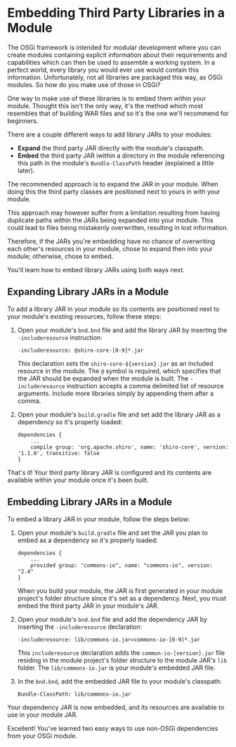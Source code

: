 # Embedding Third Party Libraries in a Module

The OSGi framework is intended for modular development where you can create
modules containing explicit information about their requirements and
capabilities which can then be used to assemble a working system. In a perfect
world, every library you would ever use would contain this information.
Unfortunately, not all libraries are packaged this way, as OSGi modules. So how
do you make use of those in OSGi?

One way to make use of these libraries is to embed them within your module.
Thought this isn't the only way, it's the method which most resembles that of
building WAR files and so it's the one we'll recommend for beginners.

There are a couple different ways to add library JARs to your modules:

- **Expand** the third party JAR directly with the module's classpath.
- **Embed** the third party JAR iwithin a directory in the module referencing
  this path in the module's `Bundle-ClassPath` header (explained a little
  later).

The recommended approach is to expand the JAR in your module. When doing this
the third party classes are positioned next to yours in with your module.

This approach may however suffer from a limitation resulting from having
duplicate paths within the JARs being expanded into your module. This could lead
to files being mistakenly overwritten, resulting in lost information.

Therefore, if the JARs you're embedding have no chance of overwriting each
other's resources in your module, chose to expand then into your module;
otherwise, chose to embed.

You'll learn how to embed library JARs using both ways next.

## Expanding Library JARs in a Module

To add a library JAR in your module so its contents are positioned next to your
module's existing resources, follow these steps:

1.  Open your module's `bnd.bnd` file and add the library JAR by inserting
    the `-includeresource` instruction:

        -includeresource: @shiro-core-[0-9]*.jar

    This declaration sets the `shiro-core-${version}.jar` as an included
    resource in the module. The `@` symbol is required, which specifies that the
    JAR should be expanded when the module is built. The `-includeresource`
    instruction accepts a comma delimited list of resource arguments. Include
    more libraries simply by appending them after a comma.

2.  Open your module's `build.gradle` file and set add the library JAR as a
    dependency so it's properly loaded:

        dependencies {
            ...
            compile group: 'org.apache.shiro', name: 'shiro-core', version: '1.1.0', transitive: false
        }

That's it! Your third party library JAR is configured and its contents are
available within your module once it's been built.

## Embedding Library JARs in a Module

To embed a library JAR in your module, follow the steps below:

1.  Open your module's `build.gradle` file and set the JAR you plan to embed as
    a dependency so it's properly loaded:

        dependencies {
            ...
            provided group: "commons-io", name: "commons-io", version: "2.4"
        }

    When you build your module, the JAR is first generated in your module
    project's folder structure since it's set as a dependency. Next, you must
    embed the third party JAR in your module's JAR.

2.  Open your module's `bnd.bnd` file and add the dependency JAR by inserting
    the `-includeresource` declaration:

        -includeresource: lib/commons-io.jar=commons-io-[0-9]*.jar

    This `includeresource` declaration adds the `common-io-[version].jar` file
    residing in the module project's folder structure to the module JAR's `lib`
    folder. The `lib/commons-io.jar` is your module's embedded JAR file.

3.  In the `bnd.bnd`, add the embedded JAR file to your module's classpath:

        Bundle-ClassPath: lib/commons-io.jar

Your dependency JAR is now embedded, and its resources are available to use in
your module JAR.

Excellent! You've learned two easy ways to use non-OSGi dependencies from your
OSGi module.
